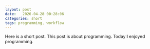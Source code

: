 ```yaml
---
layout: post
date:   2020-04-28 00:28:06
categories: short
tags: programming, workflow
---
```


Here is a short post. This post is about programming. Today I enjoyed programming.
